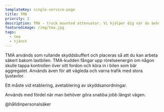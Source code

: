 ```yaml
---
templateKey: single-service-page
title: TMA
priority: 2
description: TMA - truck mounted attenuator. Vi hjälper dig när du behöver!
featuredimage: /img/tma.jpg
tags:
  - tma
  - tjänst
---
```

TMA används som rullande skyddsbuffert och placeras så att du kan arbeta säkert bakom lastbilen. TMA-kudden fångar upp rörelseenergin om någon skulle tappa kontrollen över sitt fordon och köra in i bilen som bär aggregatet. Används även för att vägleda och varna trafik med stora ljustavlor.

E﻿tt måste vid etablering, avetablering av skyddsanordningar. 

A﻿nvänds med fördel när man behöver göra snabba jobb längst vägen.

@hålldinpersonalsäker
